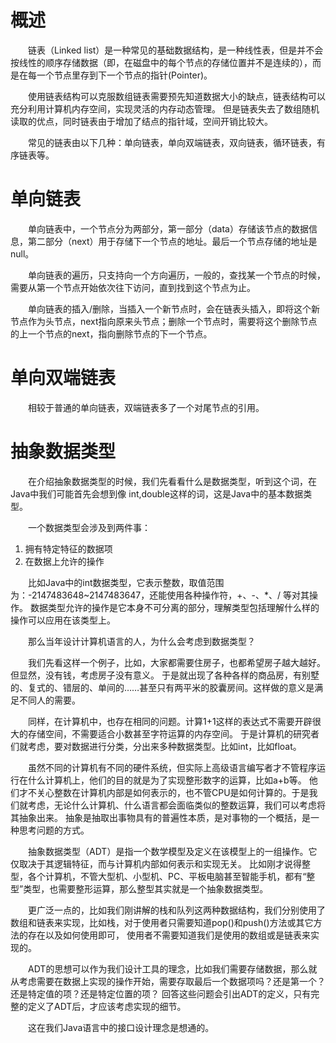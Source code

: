 # 概述

　　链表（Linked list）是一种常见的基础数据结构，是一种线性表，但是并不会按线性的顺序存储数据（即，在磁盘中的每个节点的存储位置并不是连续的），而是在每一个节点里存到下一个节点的指针(Pointer)。

　　使用链表结构可以克服数组链表需要预先知道数据大小的缺点，链表结构可以充分利用计算机内存空间，实现灵活的内存动态管理。
但是链表失去了数组随机读取的优点，同时链表由于增加了结点的指针域，空间开销比较大。

　　常见的链表由以下几种：单向链表，单向双端链表，双向链表，循环链表，有序链表等。

# 单向链表

　　单向链表中，一个节点分为两部分，第一部分（data）存储该节点的数据信息，第二部分（next）用于存储下一个节点的地址。最后一个节点存储的地址是 null。

　　单向链表的遍历，只支持向一个方向遍历，一般的，查找某一个节点的时候，需要从第一个节点开始依次往下访问，直到找到这个节点为止。

　　单向链表的插入/删除，当插入一个新节点时，会在链表头插入，即将这个新节点作为头节点，next指向原来头节点；删除一个节点时，需要将这个删除节点的上一个节点的next，指向删除节点的下一个节点。

# 单向双端链表

　　相较于普通的单向链表，双端链表多了一个对尾节点的引用。





# 抽象数据类型

　　在介绍抽象数据类型的时候，我们先看看什么是数据类型，听到这个词，在Java中我们可能首先会想到像 int,double这样的词，这是Java中的基本数据类型。

　　一个数据类型会涉及到两件事：
1. 拥有特定特征的数据项
2. 在数据上允许的操作

　　比如Java中的int数据类型，它表示整数，取值范围为：-2147483648~2147483647，还能使用各种操作符，+、-、*、/ 等对其操作。
数据类型允许的操作是它本身不可分离的部分，理解类型包括理解什么样的操作可以应用在该类型上。

　　那么当年设计计算机语言的人，为什么会考虑到数据类型？

　　我们先看这样一个例子，比如，大家都需要住房子，也都希望房子越大越好。但显然，没有钱，考虑房子没有意义。
于是就出现了各种各样的商品房，有别墅的、复式的、错层的、单间的……甚至只有两平米的胶囊房间。这样做的意义是满足不同人的需要。

　　同样，在计算机中，也存在相同的问题。计算1+1这样的表达式不需要开辟很大的存储空间，不需要适合小数甚至字符运算的内存空间。
于是计算机的研究者们就考虑，要对数据进行分类，分出来多种数据类型。比如int，比如float。

　　虽然不同的计算机有不同的硬件系统，但实际上高级语言编写者才不管程序运行在什么计算机上，他们的目的就是为了实现整形数字的运算，比如a+b等。
他们才不关心整数在计算机内部是如何表示的，也不管CPU是如何计算的。于是我们就考虑，无论什么计算机、什么语言都会面临类似的整数运算，我们可以考虑将其抽象出来。
抽象是抽取出事物具有的普遍性本质，是对事物的一个概括，是一种思考问题的方式。

　　抽象数据类型（ADT）是指一个数学模型及定义在该模型上的一组操作。它仅取决于其逻辑特征，而与计算机内部如何表示和实现无关。
比如刚才说得整型，各个计算机，不管大型机、小型机、PC、平板电脑甚至智能手机，都有“整型”类型，也需要整形运算，那么整型其实就是一个抽象数据类型。 　

　　更广泛一点的，比如我们刚讲解的栈和队列这两种数据结构，我们分别使用了数组和链表来实现，比如栈，对于使用者只需要知道pop()和push()方法或其它方法的存在以及如何使用即可，
使用者不需要知道我们是使用的数组或是链表来实现的。

　　ADT的思想可以作为我们设计工具的理念，比如我们需要存储数据，那么就从考虑需要在数据上实现的操作开始，需要存取最后一个数据项吗？还是第一个？还是特定值的项？还是特定位置的项？
回答这些问题会引出ADT的定义，只有完整的定义了ADT后，才应该考虑实现的细节。

　　这在我们Java语言中的接口设计理念是想通的。
